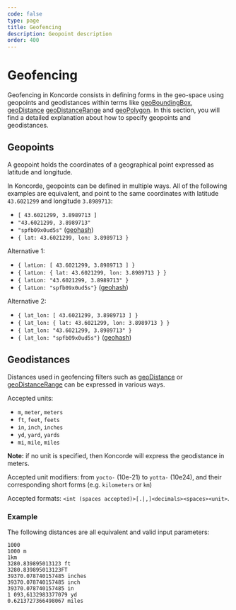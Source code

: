```yaml
---
code: false
type: page
title: Geofencing
description: Geopoint description
order: 400
---
```


# Geofencing

Geofencing in Koncorde consists in defining forms in the geo-space using geopoints and geodistances within terms like
[geoBoundingBox](/core/1/guides/cookbooks/realtime-api//terms#geoboundingbox-default), [geoDistance](/core/1/guides/cookbooks/realtime-api//terms#geodistance-default) [geoDistanceRange](/core/1/guides/cookbooks/realtime-api//terms#geodistancerange-default) and [geoPolygon](/core/1/guides/cookbooks/realtime-api//terms#geopolygon-default). In this section, you will find a detailed
explanation about how to specify geopoints and geodistances.

## Geopoints

A geopoint holds the coordinates of a geographical point expressed as latitude and longitude.

In Koncorde, geopoints can be defined in multiple ways. All of the following examples are equivalent, and point to the same coordinates with latitude `43.6021299` and longitude `3.8989713`:

- `[ 43.6021299, 3.8989713 ]`
- `"43.6021299, 3.8989713"`
- `"spfb09x0ud5s"` ([geohash](https://en.wikipedia.org/wiki/Geohash))
- `{ lat: 43.6021299, lon: 3.8989713 }`

Alternative 1:

- `{ latLon: [ 43.6021299, 3.8989713 ] }`
- `{ latLon: { lat: 43.6021299, lon: 3.8989713 } }`
- `{ latLon: "43.6021299, 3.8989713" }`
- `{ latLon: "spfb09x0ud5s"}` ([geohash](https://en.wikipedia.org/wiki/Geohash))

Alternative 2:

- `{ lat_lon: [ 43.6021299, 3.8989713 ] }`
- `{ lat_lon: { lat: 43.6021299, lon: 3.8989713 } }`
- `{ lat_lon: "43.6021299, 3.8989713" }`
- `{ lat_lon: "spfb09x0ud5s"}` ([geohash](https://en.wikipedia.org/wiki/Geohash))

## Geodistances

Distances used in geofencing filters such as [geoDistance](/core/1/guides/cookbooks/realtime-api//terms/#geodistance-default/) or [geoDistanceRange](/core/1/guides/cookbooks/realtime-api//terms/#geodistance-default-range/) can be expressed in various ways.

Accepted units:

- `m`, `meter`, `meters`
- `ft`, `feet`, `feets`
- `in`, `inch`, `inches`
- `yd`, `yard`, `yards`
- `mi`, `mile`, `miles`

**Note:** if no unit is specified, then Koncorde will express the geodistance in meters.

Accepted unit modifiers: from `yocto-` (10e-21) to `yotta-` (10e24), and their corresponding short forms (e.g. `kilometers` or `km`)

Accepted formats: `<int (spaces accepted)>[.|,]<decimals><spaces><unit>`.

### Example

The following distances are all equivalent and valid input parameters:

```
1000
1000 m
1km
3280.839895013123 ft
3280.839895013123FT
39370.078740157485 inches
39370.078740157485 inch
39370.078740157485 in
1 093,6132983377079 yd
0.6213727366498067 miles
```
